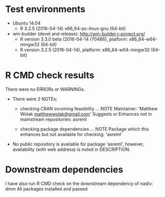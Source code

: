 # Test environments
* Ubuntu 14.04
  * R 3.2.5 (2016-04-14) x86_64-pc-linux-gnu (64-bit)
* win-builder (devel and release): http://win-builder.r-project.org/
  * R version 3.3.0 beta (2016-04-14 r70486), platform: x86_64-w64-mingw32 (64-bit)
  * R version 3.2.5 (2016-04-14), platform: x86_64-w64-mingw32 (64-bit) 


# R CMD check results
There were no ERRORs or WARNINGs.

* There were 2 NOTEs:
  * checking CRAN incoming feasibility ... NOTE
    Maintainer: 'Matthew Wolak <matthewwolak@gmail.com>'
    Suggests or Enhances not in mainstream repositories:
    asreml

  * checking package dependencies ... NOTE
    Package which this enhances but not available for checking: 'asreml'

* No public repository is available for package 'asreml', however, availability (with web address) is noted in DESCRIPTION.


# Downstream dependencies
I have also run R CMD check on the downstream dependency of nadiv: 
  dmm 
All packages installed and passed 

